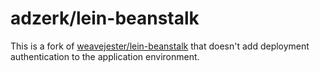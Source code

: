 # adzerk/lein-beanstalk

This is a fork of
[weavejester/lein-beanstalk](https://github.com/weavejester/lein-beanstalk)
that doesn't add deployment authentication to the application
environment.